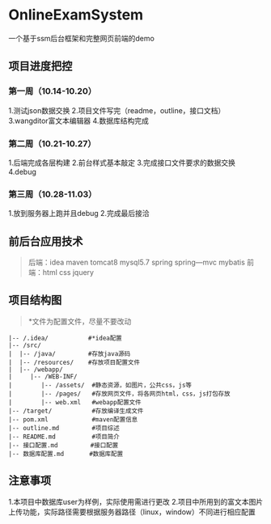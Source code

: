 # OnlineExamSystem

一个基于ssm后台框架和完整网页前端的demo

## 项目进度把控

### 第一周（10.14-10.20）

1.测试json数据交换
2.项目文件写完（readme，outline，接口文档）
3.wangditor富文本编辑器
4.数据库结构完成

### 第二周（10.21-10.27）

1.后端完成各层构建
2.前台样式基本敲定
3.完成接口文件要求的数据交换
4.debug

### 第三周（10.28-11.03）

1.放到服务器上跑并且debug
2.完成最后接洽

## 前后台应用技术

>后端：idea maven tomcat8 mysql5.7 spring spring—mvc mybatis
>前端：html css jquery

## 项目结构图

>*文件为配置文件，尽量不要改动

```
|-- /.idea/           #*idea配置
|-- /src/
|  |-- /java/         #存放java源码
|  |-- /resources/    #存放项目配置文件
|  |-- /webapp/
|     |-- /WEB-INF/
|        |-- /assets/  #静态资源，如图片，公共css，js等
|        |-- /pages/   #存放网页文件，将各网页html，css，js打包存放
|        |-- web.xml   #webapp配置文件
|-- /target/           #存放编译生成文件
|-- pom.xml            #maven配置信息
|-- outline.md         #项目综述
|-- README.md          #项目简介
|-- 接口配置.md         #接口配置
|-- 数据库配置.md       #数据库配置
```

## 注意事项

1.本项目中数据库user为样例，实际使用需进行更改
2.项目中所用到的富文本图片上传功能，实际路径需要根据服务器路径（linux，window）不同进行相应配置


